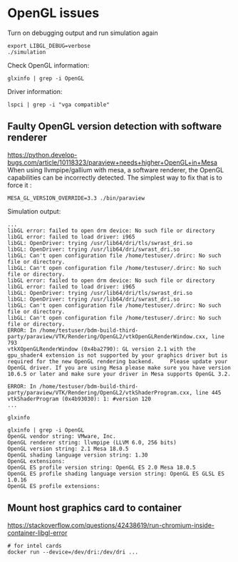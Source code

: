 # OpenGL issues

Turn on debugging output and run simulation again

```
export LIBGL_DEBUG=verbose
./simulation
```

Check OpenGL information:

```
glxinfo | grep -i OpenGL
```

Driver information:

```
lspci | grep -i "vga compatible"
```

## Faulty OpenGL version detection with software renderer

https://python.develop-bugs.com/article/10118323/paraview+needs+higher+OpenGL+in+Mesa
When using llvmpipe/gallium with mesa, a software renderer, the OpenGL capabilities can be incorrectly detected. The simplest way to fix that is to force it :

```
MESA_GL_VERSION_OVERRIDE=3.3 ./bin/paraview
```

Simulation output:

```
...
libGL error: failed to open drm device: No such file or directory
libGL error: failed to load driver: i965
libGL: OpenDriver: trying /usr/lib64/dri/tls/swrast_dri.so
libGL: OpenDriver: trying /usr/lib64/dri/swrast_dri.so
libGL: Can't open configuration file /home/testuser/.drirc: No such file or directory.
libGL: Can't open configuration file /home/testuser/.drirc: No such file or directory.
libGL error: failed to open drm device: No such file or directory
libGL error: failed to load driver: i965
libGL: OpenDriver: trying /usr/lib64/dri/tls/swrast_dri.so
libGL: OpenDriver: trying /usr/lib64/dri/swrast_dri.so
libGL: Can't open configuration file /home/testuser/.drirc: No such file or directory.
libGL: Can't open configuration file /home/testuser/.drirc: No such file or directory.
ERROR: In /home/testuser/bdm-build-third-party/paraview/VTK/Rendering/OpenGL2/vtkOpenGLRenderWindow.cxx, line 793
vtkXOpenGLRenderWindow (0x4ba2790): GL version 2.1 with the gpu_shader4 extension is not supported by your graphics driver but is required for the new OpenGL rendering backend.	 Please update your OpenGL driver. If you are using Mesa please make sure you have version 10.6.5 or later and make sure your driver in Mesa supports OpenGL 3.2.

ERROR: In /home/testuser/bdm-build-third-party/paraview/VTK/Rendering/OpenGL2/vtkShaderProgram.cxx, line 445
vtkShaderProgram (0x4b93030): 1: #version 120
...

```

`glxinfo`
```
glxinfo | grep -i OpenGL
OpenGL vendor string: VMware, Inc.
OpenGL renderer string: llvmpipe (LLVM 6.0, 256 bits)
OpenGL version string: 2.1 Mesa 18.0.5
OpenGL shading language version string: 1.30
OpenGL extensions:
OpenGL ES profile version string: OpenGL ES 2.0 Mesa 18.0.5
OpenGL ES profile shading language version string: OpenGL ES GLSL ES 1.0.16
OpenGL ES profile extensions:
```


## Mount host graphics card to container

https://stackoverflow.com/questions/42438619/run-chromium-inside-container-libgl-error

```
# for intel cards
docker run --device=/dev/dri:/dev/dri ...
```
